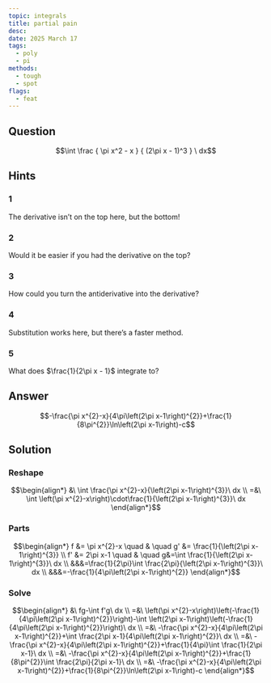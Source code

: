 ```yaml
---
topic: integrals
title: partial pain
desc: 
date: 2025 March 17
tags:
  - poly
  - pi
methods:
  - tough
  - spot
flags:
  - feat
---
```



## Question
```math
\int
  \frac
    { \pi x^2 - x }
    { (2\pi x - 1)^3 }
\ dx
```


## Hints

### 1
The derivative isn’t on the top here, but the bottom!

### 2
Would it be easier if you had the derivative on the top?

### 3
How could you turn the antiderivative into the derivative?

### 4
Substitution works here, but there’s a faster method.

### 5
What does $\frac{1}{2\pi x - 1}$ integrate to?


## Answer
```math
-\frac{\pi x^{2}-x}{4\pi\left(2\pi x-1\right)^{2}}+\frac{1}{8\pi^{2}}\ln\left(2\pi x-1\right)-c
```


## Solution

### Reshape
```math
\begin{align*}
  &\ \int \frac{\pi x^{2}-x}{\left(2\pi x-1\right)^{3}}\ dx
  \\ =&\ \int \left(\pi x^{2}-x\right)\cdot\frac{1}{\left(2\pi x-1\right)^{3}}\ dx
\end{align*}
```

### Parts
```math
\begin{align*}
  f &= \pi x^{2}-x \quad & \quad g' &= \frac{1}{\left(2\pi x-1\right)^{3}}
  \\ f' &= 2\pi x-1 \quad & \quad g&=\int \frac{1}{\left(2\pi x-1\right)^{3}}\ dx
  \\ &&&=\frac{1}{2\pi}\int \frac{2\pi}{\left(2\pi x-1\right)^{3}}\ dx
  \\ &&&=-\frac{1}{4\pi\left(2\pi x-1\right)^{2}}
\end{align*}
```

### Solve
```math
\begin{align*}
  &\ fg-\int f'g\ dx
  \\ =&\ \left(\pi x^{2}-x\right)\left(-\frac{1}{4\pi\left(2\pi x-1\right)^{2}}\right)-\int \left(2\pi x-1\right)\left(-\frac{1}{4\pi\left(2\pi x-1\right)^{2}}\right)\ dx
  \\ =&\ -\frac{\pi x^{2}-x}{4\pi\left(2\pi x-1\right)^{2}}+\int \frac{2\pi x-1}{4\pi\left(2\pi x-1\right)^{2}}\ dx
  \\ =&\ -\frac{\pi x^{2}-x}{4\pi\left(2\pi x-1\right)^{2}}+\frac{1}{4\pi}\int \frac{1}{2\pi x-1}\ dx
  \\ =&\ -\frac{\pi x^{2}-x}{4\pi\left(2\pi x-1\right)^{2}}+\frac{1}{8\pi^{2}}\int \frac{2\pi}{2\pi x-1}\ dx
  \\ =&\ -\frac{\pi x^{2}-x}{4\pi\left(2\pi x-1\right)^{2}}+\frac{1}{8\pi^{2}}\ln\left(2\pi x-1\right)-c
\end{align*}
```

